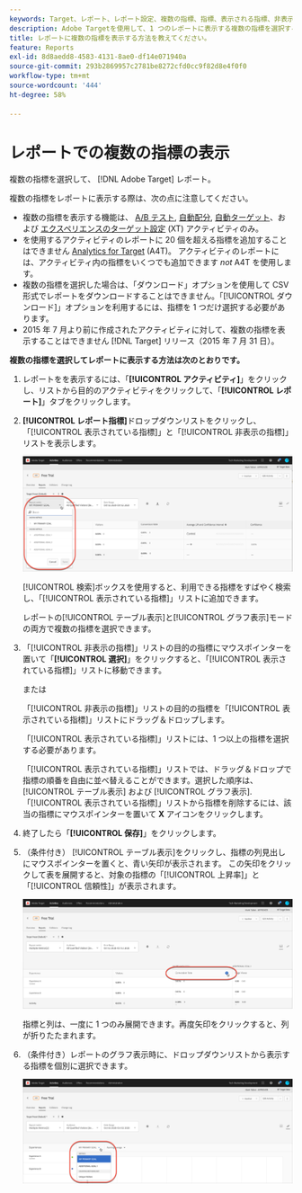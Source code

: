 ```yaml
---
keywords: Target、レポート、レポート設定、複数の指標、指標、表示される指標、非表示の指標
description: Adobe Targetを使用して、1 つのレポートに表示する複数の指標を選択する方法を説明します。
title: レポートに複数の指標を表示する方法を教えてください。
feature: Reports
exl-id: 8d8aedd8-4583-4131-8ae0-df14e071940a
source-git-commit: 293b2869957c2781be8272cfd0cc9f82d8e4f0f0
workflow-type: tm+mt
source-wordcount: '444'
ht-degree: 58%

---
```


# レポートでの複数の指標の表示

複数の指標を選択して、 [!DNL Adobe Target] レポート。

複数の指標をレポートに表示する際は、次の点に注意してください。

* 複数の指標を表示する機能は、 [A/B テスト](/help/main/c-activities/t-test-ab/test-ab.md), [自動配分](/help/main/c-activities/automated-traffic-allocation/automated-traffic-allocation.md), [自動ターゲット](/help/main/c-activities/auto-target/auto-target-to-optimize.md)、および [エクスペリエンスのターゲット設定](/help/main/c-activities/t-experience-target/experience-target.md) (XT) アクティビティのみ。
* を使用するアクティビティのレポートに 20 個を超える指標を追加することはできません [Analytics for Target](/help/main/c-integrating-target-with-mac/a4t/a4t.md) (A4T)。 アクティビティのレポートには、アクティビティ内の指標をいくつでも追加できます *not* A4T を使用します。
* 複数の指標を選択した場合は、「[](/help/main/c-reports/c-report-settings/downloading-data-in-csv-file.md)ダウンロード」オプションを使用して CSV 形式でレポートをダウンロードすることはできません。「[!UICONTROL ダウンロード]」オプションを利用するには、指標を 1 つだけ選択する必要があります。
* 2015 年 7 月より前に作成されたアクティビティに対して、複数の指標を表示することはできません [!DNL Target] リリース（2015 年 7 月 31 日）。

**複数の指標を選択してレポートに表示する方法は次のとおりです。**

1. レポートをを表示するには、「**[!UICONTROL アクティビティ]**」をクリックし、リストから目的のアクティビティをクリックして、「**[!UICONTROL レポート]**」タブをクリックします。
1. **[!UICONTROL レポート指標]**&#x200B;ドロップダウンリストをクリックし、「[!UICONTROL 表示されている指標]」と「[!UICONTROL 非表示の指標]」リストを表示します。

   ![multiple_metrics イメージ](assets/multiple_metrics.png)

   [!UICONTROL 検索]ボックスを使用すると、利用できる指標をすばやく検索し、「[!UICONTROL 表示されている指標]」リストに追加できます。

   レポートの[!UICONTROL テーブル表示]と[!UICONTROL グラフ表示]モードの両方で複数の指標を選択できます。

1. 「[!UICONTROL 非表示の指標]」リストの目的の指標にマウスポインターを置いて「**[!UICONTROL 選択]**」をクリックすると、「[!UICONTROL 表示されている指標]」リストに移動できます。

   または

   「[!UICONTROL 非表示の指標]」リストの目的の指標を「[!UICONTROL 表示されている指標]」リストにドラッグ＆ドロップします。

   「[!UICONTROL 表示されている指標]」リストには、1 つ以上の指標を選択する必要があります。

   「[!UICONTROL 表示されている指標]」リストでは、ドラッグ＆ドロップで指標の順番を自由に並べ替えることができます。選択した順序は、 [!UICONTROL テーブル表示] および [!UICONTROL グラフ表示]. 「[!UICONTROL 表示されている指標]」リストから指標を削除するには、該当の指標にマウスポインターを置いて **X** アイコンをクリックします。

1. 終了したら「**[!UICONTROL 保存]**」をクリックします。
1. （条件付き） [!UICONTROL テーブル表示]をクリックし、指標の列見出しにマウスポインターを置くと、青い矢印が表示されます。 この矢印をクリックして表を展開すると、対象の指標の「[!UICONTROL 上昇率]」と「[!UICONTROL 信頼性]」が表示されます。

   ![multiple_metrics_table image](assets/multiple_metrics_table.png)

   指標と列は、一度に 1 つのみ展開できます。再度矢印をクリックすると、列が折りたたまれます。

1. （条件付き）レポートのグラフ表示時に、ドロップダウンリストから表示する指標を個別に選択できます。

   ![multiple_metrics_graph 画像](assets/multiple_metrics_graph.png)

